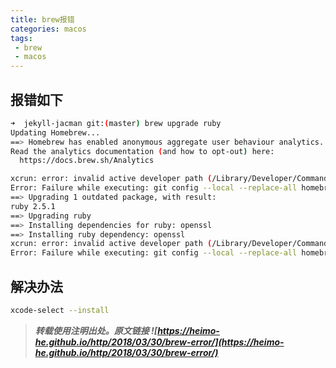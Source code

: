 ```yaml
---
title: brew报错
categories: macos
tags: 
 - brew
 - macos
---
```


## 报错如下

```bash
➜  jekyll-jacman git:(master) brew upgrade ruby
Updating Homebrew...
==> Homebrew has enabled anonymous aggregate user behaviour analytics.
Read the analytics documentation (and how to opt-out) here:
  https://docs.brew.sh/Analytics

xcrun: error: invalid active developer path (/Library/Developer/CommandLineTools), missing xcrun at: /Library/Developer/CommandLineTools/usr/bin/xcrun
Error: Failure while executing: git config --local --replace-all homebrew.analyticsmessage true
==> Upgrading 1 outdated package, with result:
ruby 2.5.1
==> Upgrading ruby
==> Installing dependencies for ruby: openssl
==> Installing ruby dependency: openssl
xcrun: error: invalid active developer path (/Library/Developer/CommandLineTools), missing xcrun at: /Library/Developer/CommandLineTools/usr/bin/xcrun
Error: Failure while executing: git config --local --replace-all homebrew.private true
```

<!-- more -->

## 解决办法

```bash
xcode-select --install
```



> ***转载使用注明出处。原文链接 ![https://heimo-he.github.io/http/2018/03/30/brew-error/](https://heimo-he.github.io/http/2018/03/30/brew-error/)***